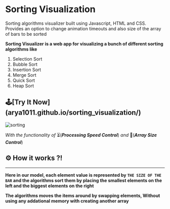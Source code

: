 # Sorting Visualization #
Sorting algorithms visualizer built using Javascript, HTML and CSS. Provides an option to change animation timeouts and also size of the array of bars to be sorted

**Sorting Visualizer is a web app for visualizing a bunch of different sorting algorithms like**
1. Selection Sort
2. Bubble Sort
3. Insertion Sort
4. Merge Sort
5. Quick Sort
6. Heap Sort

## 🕹[Try It Now] (arya1011.github.io/sorting_visualization/)


![sorting](https://user-images.githubusercontent.com/54039704/173012698-e7b3fe22-17db-4021-b1ba-be7ecdd5c620.gif)

_With the functionality of_ ⏳(**_Processing Speed Control_**)  _and_   📏(**_Array Size Control_**)

## ⚙ How it works ?!
-------------------
**Here in our model, each element value is represented by ```THE SIZE OF THE BAR``` and the algorithms sort them by placing the smallest elements on the left and the biggest elements on the right**

**The algorithms moves the items around by swapping elements, Without using any addational memory with creating another array**





